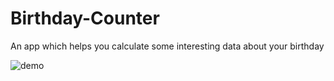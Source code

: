 # Birthday-Counter

 An app which helps you calculate some interesting data about your birthday

![demo](https://github.com/user-attachments/assets/78c9aff0-de91-4e40-8532-9d63994e44c7)
